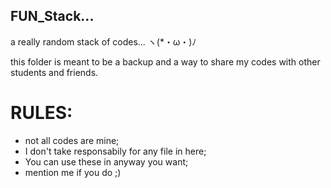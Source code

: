 ## FUN_Stack...
a really random stack of codes...  ヽ(*・ω・)ﾉ 

this folder is meant to be a backup and a way to share my codes
with other students and friends.

# RULES:
- not all codes are mine;
- I don't take responsabily for any file in here;
- You can use these in anyway you want;
- mention me if you do ;)

